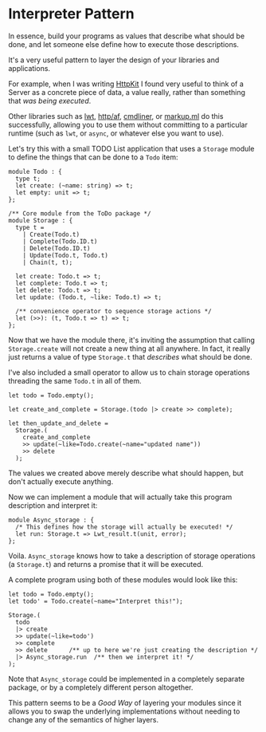 # Interpreter Pattern

In essence, build your programs as values that describe what should be done, and
let someone else define how to execute those descriptions.

It's a very useful pattern to layer the design of your libraries and
applications.

For example, when I was writing [HttpKit](https://github.com/ostera/httpkit) I
found very useful to think of a Server as a concrete piece of data, a value
really, rather than something that _was being executed_.

Other libraries such as [lwt](https://github.com/ocsigen/lwt),
[http/af](https://github.com/inhabitedtype/httpaf),
[cmdliner](https://github.com/dbuenzli/cmdliner), or
[markup.ml](https://github.com/aantron/markup.ml) do this successfully,
allowing you to use them without committing to a particular runtime (such as
`lwt`, or `async`, or whatever else you want to use).

Let's try this with a small TODO List application that uses a `Storage` module
to define the things that can be done to a `Todo` item:

```reason
module Todo : {
  type t;
  let create: (~name: string) => t;
  let empty: unit => t;
};

/** Core module from the ToDo package */
module Storage : {
  type t =
    | Create(Todo.t)
    | Complete(Todo.ID.t)
    | Delete(Todo.ID.t)
    | Update(Todo.t, Todo.t)
    | Chain(t, t);

  let create: Todo.t => t;
  let complete: Todo.t => t;
  let delete: Todo.t => t;
  let update: (Todo.t, ~like: Todo.t) => t;

  /** convenience operator to sequence storage actions */
  let (>>): (t, Todo.t => t) => t;
};
```

Now that we have the module there, it's inviting the assumption that calling
`Storage.create` will not create a new thing at all anywhere. In fact, it
really just returns a value of type `Storage.t` that _describes_ what should be
done.

I've also included a small operator to allow us to chain storage operations
threading the same `Todo.t` in all of them.

```reason
let todo = Todo.empty();

let create_and_complete = Storage.(todo |> create >> complete);

let then_update_and_delete =
  Storage.(
    create_and_complete
    >> update(~like=Todo.create(~name="updated name"))
    >> delete
  );
```

The values we created above merely describe what should happen, but don't
actually execute anything.

Now we can implement a module that will actually take this program description
and interpret it:

```reason
module Async_storage : {
  /* This defines how the storage will actually be executed! */
  let run: Storage.t => Lwt_result.t(unit, error);
};
```

Voila. `Async_storage` knows how to take a description of storage operations (a
`Storage.t`) and returns a promise that it will be executed.

A complete program using both of these modules would look like this:

```reason
let todo = Todo.empty();
let todo' = Todo.create(~name="Interpret this!");

Storage.(
  todo
  |> create
  >> update(~like=todo')
  >> complete
  >> delete      /** up to here we're just creating the description */
  |> Async_storage.run  /** then we interpret it! */
);
```

Note that `Async_storage` could be implemented in a completely separate
package, or by a completely different person altogether.

This pattern seems to be a _Good Way_ of layering your modules since it allows
you to swap the underlying implementations without needing to change any of the
semantics of higher layers.
